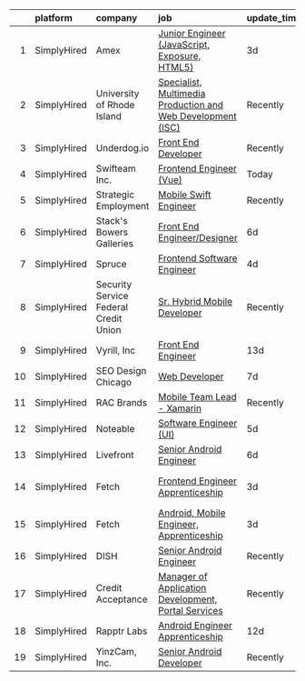 

|    | platform    | company                               | job                                                                                                                                                                 | update_time   | location                 |
|---:|:------------|:--------------------------------------|:--------------------------------------------------------------------------------------------------------------------------------------------------------------------|:--------------|:-------------------------|
|  1 | SimplyHired | Amex                                  | [Junior Engineer (JavaScript, Exposure, HTML5)](https://www.simplyhired.com/job/r4EXaOM8XXvwaj8fDXgDrwK2iHyJZnIKEJ4lGX_PoBpTMFiNT1V7bg?q=ui+engineer)               | 3d            | Florida                  |
|  2 | SimplyHired | University of Rhode Island            | [Specialist, Multimedia Production and Web Development (ISC)](https://www.simplyhired.com/job/2ixL2ROB8Kod9lUnnnMUrFIamXF3RFbRO5zuMXVF1Zu_vH2iGDJvaA?q=ui+engineer) | Recently      | Narragansett, RI         |
|  3 | SimplyHired | Underdog.io                           | [Front End Developer](https://www.simplyhired.com/job/ltsCH16YoyEVkN8D1W1tcMgXA-kPDjk-CCnlpX7XzBltuiw-hVdksQ?q=ui+engineer)                                         | Recently      | Remote                   |
|  4 | SimplyHired | Swifteam Inc.                         | [Frontend Engineer (Vue)](https://www.simplyhired.com/job/CX9fMVUc_43FTuicMkR_ytM5boRTbWgBb9yh4L1AD9Nvs979Z42Unw?q=ui+engineer)                                     | Today         | Remote                   |
|  5 | SimplyHired | Strategic Employment                  | [Mobile Swift Engineer](https://www.simplyhired.com/job/HvFKFUPBQks4TvdZXzAUvjF0nI8KVBS8256b_IgO654UlAA08Jjlvg?q=ui+engineer)                                       | Recently      | San Ramon, CA            |
|  6 | SimplyHired | Stack's Bowers Galleries              | [Front End Engineer/Designer](https://www.simplyhired.com/job/0Z5pp6a5CKeTOB3HTUFowWI4WkBsXrI5tEJXmlNhmxmQGJw_etaINw?q=ui+engineer)                                 | 6d            | Remote                   |
|  7 | SimplyHired | Spruce                                | [Frontend Software Engineer](https://www.simplyhired.com/job/DaSsq1USTCcc8UOcYGEsBeiPdiwfMlkCy09cPGC7Higc5JGjJHnYMw?q=ui+engineer)                                  | 4d            | Remote                   |
|  8 | SimplyHired | Security Service Federal Credit Union | [Sr. Hybrid Mobile Developer](https://www.simplyhired.com/job/0JsHGpxE1NzhujrrsoPpfbY4HIXsjRwmZ9wqRQ0WJI-AJg4w00er9A?q=ui+engineer)                                 | Recently      | San Antonio, TX          |
|  9 | SimplyHired | Vyrill, Inc                           | [Front End Engineer](https://www.simplyhired.com/job/AltXuhe67I9G5qsINGbMJZ13sQ0ePsBn44bYaTaU2SxISp6cVoiGVA?q=ui+engineer)                                          | 13d           | Remote                   |
| 10 | SimplyHired | SEO Design Chicago                    | [Web Developer](https://www.simplyhired.com/job/08X9ncNk2okF2YzMi3CLx547XseGBJ702P-CEgBsdbIBO9tGrceA0A?q=ui+engineer)                                               | 7d            | Remote                   |
| 11 | SimplyHired | RAC Brands                            | [Mobile Team Lead - Xamarin](https://www.simplyhired.com/job/gNGKDRWKt_ymvOm6DQFfUse3FPPKms7TEOda8MGPTmIYs_2q1gIgWg?q=ui+engineer)                                  | Recently      | Draper, UT               |
| 12 | SimplyHired | Noteable                              | [Software Engineer (UI)](https://www.simplyhired.com/job/s-rL528mGTCVUmoVpRiZti9Jnm6WVGENpMOddIeFoxnzgfC0YZZDsw?q=ui+engineer)                                      | 5d            | Remote                   |
| 13 | SimplyHired | Livefront                             | [Senior Android Engineer](https://www.simplyhired.com/job/MtukBEQK6S42RfI79jQmqJI_cq5QBmf03KyvApBOOVDUJnDRw5M8Kw?q=ui+engineer)                                     | 6d            | Minneapolis, MN          |
| 14 | SimplyHired | Fetch                                 | [Frontend Engineer Apprenticeship](https://www.simplyhired.com/job/16_X7K8Mj1rek6CJOydH_T71H_cjteuqYSjTrrrlPSDJEbLzkScvmw?q=ui+engineer)                            | 3d            | Madison, WI +1 location  |
| 15 | SimplyHired | Fetch                                 | [Android, Mobile Engineer, Apprenticeship](https://www.simplyhired.com/job/JtPdMrOUJoiEyMKzc6jKkaKiqVfFo7ltgJQz2UfeDU1mFzIqKCO53g?q=ui+engineer)                    | 3d            | Madison, WI +2 locations |
| 16 | SimplyHired | DISH                                  | [Senior Android Engineer](https://www.simplyhired.com/job/whdtX1JV19uAjBuer2jS8J906NgTAjqraYmzRc6iNxGfe06xtKfSew?q=ui+engineer)                                     | Recently      | Littleton, CO            |
| 17 | SimplyHired | Credit Acceptance                     | [Manager of Application Development, Portal Services](https://www.simplyhired.com/job/Fchs6ivNpETnmIqZ48slr0upN7xCeiG9xiC81yISzXaZcYYsd-_KFA?q=ui+engineer)         | Recently      | Remote                   |
| 18 | SimplyHired | Rapptr Labs                           | [Android Engineer Apprenticeship](https://www.simplyhired.com/job/QibQrnUFEtd3LzVpsjWB4KPiJoL7OQoRSzYdlhTVXjS7IjSz5iiquw?q=ui+engineer)                             | 12d           | Remote                   |
| 19 | SimplyHired | YinzCam, Inc.                         | [Senior Android Developer](https://www.simplyhired.com/job/oPZGC-9VedOux9eQqMYoqJNUN38likYB_NkEpC1WDUQCpFVe0qVBJA?q=ui+engineer)                                    | Recently      | Pittsburgh, PA           |